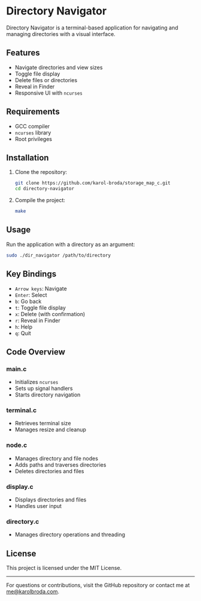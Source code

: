 # Directory Navigator

Directory Navigator is a terminal-based application for navigating and managing directories with a visual interface.

## Features

- Navigate directories and view sizes
- Toggle file display
- Delete files or directories
- Reveal in Finder
- Responsive UI with `ncurses`

## Requirements

- GCC compiler
- `ncurses` library
- Root privileges

## Installation

1. Clone the repository:

    ```bash
    git clone https://github.com/karol-broda/storage_map_c.git
    cd directory-navigator
    ```

2. Compile the project:

    ```bash
    make
    ```

## Usage

Run the application with a directory as an argument:

```bash
sudo ./dir_navigator /path/to/directory
```

## Key Bindings

- `Arrow keys`: Navigate
- `Enter`: Select
- `b`: Go back
- `t`: Toggle file display
- `x`: Delete (with confirmation)
- `r`: Reveal in Finder
- `h`: Help
- `q`: Quit

## Code Overview

### main.c

- Initializes `ncurses`
- Sets up signal handlers
- Starts directory navigation

### terminal.c

- Retrieves terminal size
- Manages resize and cleanup

### node.c

- Manages directory and file nodes
- Adds paths and traverses directories
- Deletes directories and files

### display.c

- Displays directories and files
- Handles user input

### directory.c

- Manages directory operations and threading

## License

This project is licensed under the MIT License.

---

For questions or contributions, visit the GitHub repository or contact me at me@karolbroda.com.
